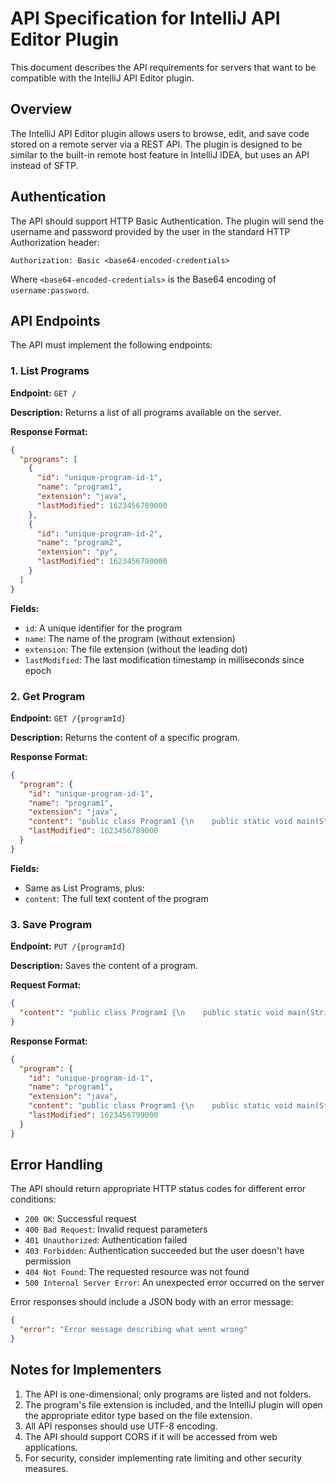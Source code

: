 # API Specification for IntelliJ API Editor Plugin

This document describes the API requirements for servers that want to be compatible with the IntelliJ API Editor plugin.

## Overview

The IntelliJ API Editor plugin allows users to browse, edit, and save code stored on a remote server via a REST API. The plugin is designed to be similar to the built-in remote host feature in IntelliJ IDEA, but uses an API instead of SFTP.

## Authentication

The API should support HTTP Basic Authentication. The plugin will send the username and password provided by the user in the standard HTTP Authorization header:

```
Authorization: Basic <base64-encoded-credentials>
```

Where `<base64-encoded-credentials>` is the Base64 encoding of `username:password`.

## API Endpoints

The API must implement the following endpoints:

### 1. List Programs

**Endpoint:** `GET /`

**Description:** Returns a list of all programs available on the server.

**Response Format:**
```json
{
  "programs": [
    {
      "id": "unique-program-id-1",
      "name": "program1",
      "extension": "java",
      "lastModified": 1623456789000
    },
    {
      "id": "unique-program-id-2",
      "name": "program2",
      "extension": "py",
      "lastModified": 1623456790000
    }
  ]
}
```

**Fields:**
- `id`: A unique identifier for the program
- `name`: The name of the program (without extension)
- `extension`: The file extension (without the leading dot)
- `lastModified`: The last modification timestamp in milliseconds since epoch

### 2. Get Program

**Endpoint:** `GET /{programId}`

**Description:** Returns the content of a specific program.

**Response Format:**
```json
{
  "program": {
    "id": "unique-program-id-1",
    "name": "program1",
    "extension": "java",
    "content": "public class Program1 {\n    public static void main(String[] args) {\n        System.out.println(\"Hello, World!\");\n    }\n}",
    "lastModified": 1623456789000
  }
}
```

**Fields:**
- Same as List Programs, plus:
- `content`: The full text content of the program

### 3. Save Program

**Endpoint:** `PUT /{programId}`

**Description:** Saves the content of a program.

**Request Format:**
```json
{
  "content": "public class Program1 {\n    public static void main(String[] args) {\n        System.out.println(\"Hello, Updated World!\");\n    }\n}"
}
```

**Response Format:**
```json
{
  "program": {
    "id": "unique-program-id-1",
    "name": "program1",
    "extension": "java",
    "content": "public class Program1 {\n    public static void main(String[] args) {\n        System.out.println(\"Hello, Updated World!\");\n    }\n}",
    "lastModified": 1623456799000
  }
}
```

## Error Handling

The API should return appropriate HTTP status codes for different error conditions:

- `200 OK`: Successful request
- `400 Bad Request`: Invalid request parameters
- `401 Unauthorized`: Authentication failed
- `403 Forbidden`: Authentication succeeded but the user doesn't have permission
- `404 Not Found`: The requested resource was not found
- `500 Internal Server Error`: An unexpected error occurred on the server

Error responses should include a JSON body with an error message:

```json
{
  "error": "Error message describing what went wrong"
}
```

## Notes for Implementers

1. The API is one-dimensional; only programs are listed and not folders.
2. The program's file extension is included, and the IntelliJ plugin will open the appropriate editor type based on the file extension.
3. All API responses should use UTF-8 encoding.
4. The API should support CORS if it will be accessed from web applications.
5. For security, consider implementing rate limiting and other security measures.

